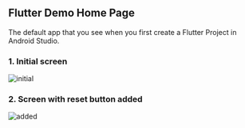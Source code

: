 ## Flutter Demo Home Page 

The default app that you see when you first create a Flutter Project in Android Studio.

### 1. Initial screen 
![initial](https://github.com/learntosurf/FlutterDemo/assets/127649791/aacd9e28-abda-42e0-bdba-744fb62aae28)

### 2. Screen with reset button added 
![added](https://github.com/learntosurf/FlutterDemo/assets/127649791/74d3d68c-5297-4359-9882-04747f1a7d3e)
